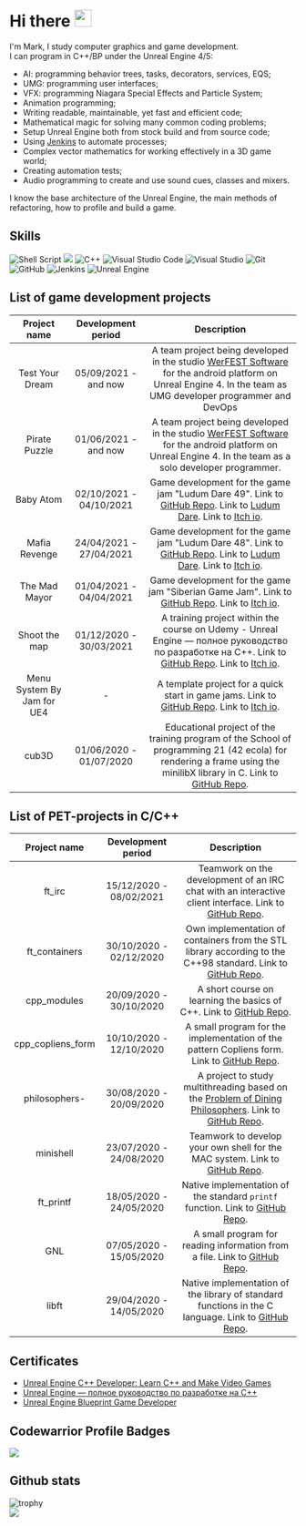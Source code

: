# Hi there <img src="https://raw.githubusercontent.com/MartinHeinz/MartinHeinz/master/wave.gif" width="30px">
I'm Mark, I study computer graphics and game development.  
I can program in C++/BP under the Unreal Engine 4/5:  
* AI: programming behavior trees, tasks, decorators, services, EQS;  
* UMG: programming user interfaces;  
* VFX: programming Niagara Special Effects and Particle System;  
* Animation programming;  
* Writing readable, maintainable, yet fast and efficient code;  
* Mathematical magic for solving many common coding problems;  
* Setup Unreal Engine both from stock build and from source code;  
* Using [Jenkins](https://www.jenkins.io) to automate processes;  
* Complex vector mathematics for working effectively in a 3D game world;  
* Creating automation tests;  
* Audio programming to create and use sound cues, classes and mixers.  

I know the base architecture of the Unreal Engine, the main methods of refactoring,
how to profile and build a game.

## Skills
![Shell Script](https://img.shields.io/badge/shell_script-%23121011.svg?style=for-the-badge&logo=gnu-bash&logoColor=white) <img src="https://img.shields.io/badge/c-%2300599C.svg?style=for-the-badge&logo=c&logoColor=white"/> <img alt="C++" src="https://img.shields.io/badge/c++-%2300599C.svg?style=for-the-badge&logo=c%2B%2B&logoColor=white"/> <img alt="Visual Studio Code" src="https://img.shields.io/badge/VisualStudioCode-0078d7.svg?style=for-the-badge&logo=visual-studio-code&logoColor=white"/> <img alt="Visual Studio" src="https://img.shields.io/badge/VisualStudio-5C2D91.svg?style=for-the-badge&logo=visual-studio&logoColor=white"/> <img alt="Git" src="https://img.shields.io/badge/git-%23F05033.svg?style=for-the-badge&logo=git&logoColor=white"/> ![GitHub](https://img.shields.io/badge/github-%23121011.svg?style=for-the-badge&logo=github&logoColor=white) <img alt="Jenkins" src="https://img.shields.io/badge/jenkins-%232C5263.svg?style=for-the-badge&logo=jenkins&logoColor=white"/> <img alt="Unreal Engine" src="https://img.shields.io/badge/unrealengine-%23313131.svg?style=for-the-badge&logo=unrealengine&logoColor=white"/>
## List of game development projects
| Project name | Development period | Description |
|:------------:|:------------------:|:-----------:|
| Test Your Dream |05/09/2021 - and now| A team project being developed in the studio [WerFEST Software](https://github.com/werfestsoftware) for the android platform on Unreal Engine 4. In the team as UMG developer programmer and DevOps |
| Pirate Puzzle |01/06/2021 - and now| A team project being developed in the studio [WerFEST Software](https://github.com/werfestsoftware) for the android platform on Unreal Engine 4. In the team as a solo developer programmer. |
| Baby Atom | 02/10/2021 - 04/10/2021 | Game development for the game jam "Ludum Dare 49". Link to [GitHub Repo](https://github.com/markveligod/LudumDare49).  Link to [Ludum Dare](https://ldjam.com/events/ludum-dare/49/baby-atom).  Link to [Itch io](https://markveligod.itch.io/baby-atom).  |
| Mafia Revenge | 24/04/2021 - 27/04/2021 | Game development for the game jam "Ludum Dare 48". Link to [GitHub Repo](https://github.com/markveligod/ludumedare48).  Link to  [Ludum Dare](https://ldjam.com/events/ludum-dare/48/mafia-revenge).  Link to [Itch io](https://markveligod.itch.io/mafia-revenge).  |
| The Mad Mayor | 01/04/2021 - 04/04/2021 | Game development for the game jam "Siberian Game Jam". Link to [GitHub Repo](https://github.com/markveligod/SiberianGameJamAprill2021). Link to [Itch io](https://markveligod.itch.io/themadmayor). |
| Shoot the map | 01/12/2020 - 30/03/2021 | A training project within the course on Udemy - Unreal Engine — полное руководство по разработке на С++. Link to [GitHub Repo](https://github.com/markveligod/CoursesUnrealEngine). Link to [Itch io](https://markveligod.itch.io/shoot-the-map). |
| Menu System By Jam for UE4 | - | A template project for a quick start in game jams. Link to [GitHub Repo](https://github.com/markveligod/MenuSystemByJam). Link to [Itch io](https://markveligod.itch.io/menu-system-by-jam-for-ue4). |
| cub3D | 01/06/2020 - 01/07/2020 | Educational project of the training program of the School of programming 21 (42 ecola) for rendering a frame using the minilibX library in C. Link to [GitHub Repo](https://github.com/markveligod/cub3D). |

## List of PET-projects in С/C++
| Project name | Development period | Description |
|:------------:|:------------------:|:-----------:|
| ft_irc | 15/12/2020 - 08/02/2021 | Teamwork on the development of an IRC chat with an interactive client interface. Link to [GitHub Repo](https://github.com/markveligod/ft_irc). |
| ft_containers | 30/10/2020 - 02/12/2020 | Own implementation of containers from the STL library according to the C++98 standard. Link to [GitHub Repo](https://github.com/markveligod/ft_containers). |
| cpp_modules | 20/09/2020 - 30/10/2020 | A short course on learning the basics of C++. Link to [GitHub Repo](https://github.com/markveligod/cpp_modules). |
| cpp_copliens_form | 10/10/2020 - 12/10/2020 | A small program for the implementation of the pattern Copliens form. Link to [GitHub Repo](https://github.com/markveligod/cpp_copliens_form). |
| philosophers- | 30/08/2020 - 20/09/2020 | A project to study multithreading based on the [Problem of Dining Philosophers](https://en.wikipedia.org/wiki/Dining_philosophers_problem). Link to [GitHub Repo](https://github.com/markveligod/philosophers-). |
| minishell | 23/07/2020 - 24/08/2020 | Teamwork to develop your own shell for the MAC system. Link to [GitHub Repo](https://github.com/markveligod/minishell). |
| ft_printf | 18/05/2020 - 24/05/2020 | Native implementation of the standard `printf` function. Link to [GitHub Repo](https://github.com/markveligod/ft_printf). |
| GNL | 07/05/2020 - 15/05/2020 | A small program for reading information from a file. Link to [GitHub Repo](https://github.com/markveligod/GNL). |
| libft | 29/04/2020 - 14/05/2020 | Native implementation of the library of standard functions in the C language. Link to [GitHub Repo](https://github.com/markveligod/libft). |


## Certificates
* [Unreal Engine C++ Developer: Learn C++ and Make Video Games](https://www.udemy.com/certificate/UC-20cb3b99-391c-4aaf-be7a-3da38396187a/)  
* [Unreal Engine — полное руководство по разработке на С++](https://www.udemy.com/certificate/UC-8069876f-be89-4c90-bd60-2f252de0d248/)  
* [Unreal Engine Blueprint Game Developer](https://www.udemy.com/certificate/UC-c52ab5f1-e36a-4325-96ef-77bbe6386be1/)  

## Codewarrior Profile Badges
<img src="https://www.codewars.com/users/markveligod/badges/large">

## Github stats
![trophy](https://github-profile-trophy.vercel.app/?username=markveligod&theme=onedark)  
![](https://komarev.com/ghpvc/?username=markveligod&color=grey)
